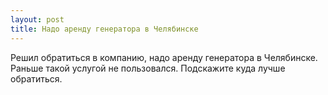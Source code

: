 ```yaml
---
layout: post 
title: Надо аренду генератора в Челябинске 
--- 
```

Решил обратиться в компанию, надо аренду генератора в Челябинске. Раньше такой услугой не пользовался. Подскажите куда лучше обратиться.
